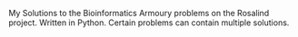 My Solutions to the Bioinformatics Armoury problems on the Rosalind project.
Written in Python. Certain problems can contain multiple solutions.
